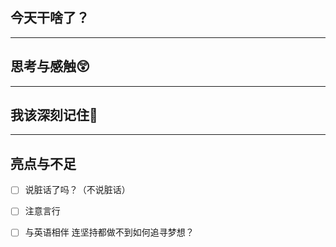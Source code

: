 ## 今天干啥了？


---
## 思考与感触😲



---
## 我该深刻记住🦊


---
## 亮点与不足
- [ ] 说脏话了吗？（不说脏话）
- [ ] 注意言行
- [ ] 与英语相伴
连坚持都做不到如何追寻梦想？


